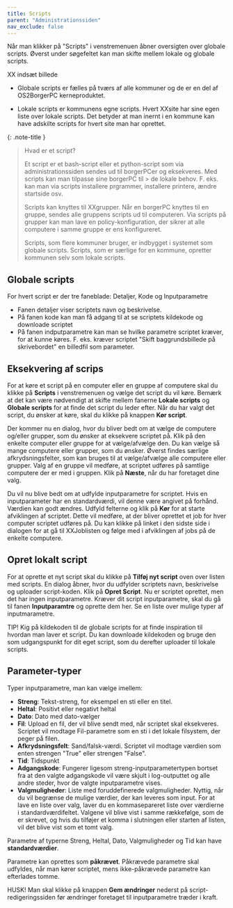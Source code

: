 ```yaml
---
title: Scripts
parent: "Administrationssiden"
nav_exclude: false
---
```


Når man klikker på "Scripts" i venstremenuen åbner oversigten over globale scripts. Øverst under søgefeltet kan man skifte mellem lokale og globale scripts.

XX indsæt billede

- Globale scripts er fælles på tværs af alle kommuner og de er en del af OS2BorgerPC kerneproduktet. 

- Lokale scripts er kommunens egne scripts. Hvert XXsite har sine egen liste over lokale scripts. Det betyder at man inernt i en kommune kan have adskilte scripts for hvert site man har oprettet. 


{: .note-title }
> Hvad er et script?
>
> Et script er et bash-script eller et python-script som via administrationssiden sendes ud til borgerPCer og eksekveres. Med scripts kan man tilpasse sine borgerPC til > de lokale behov. F. eks. kan man via scripts installere prgrammer, installere printere, ændre startside osv. 
>
> Scripts kan knyttes til XXgrupper. Når en borgerPC knyttes til en gruppe, sendes alle gruppens scripts ud til computeren. Via scripts på grupper kan man lave en policy-konfiguration, der sikrer at alle computere i samme gruppe er ens konfigureret. 
>
> Scripts, som flere kommuner bruger, er indbygget i systemet som globale scripts. Scripts, som er særlige for en kommune, opretter kommunen selv som lokale scripts.

## Globale scripts

For hvert script er der tre faneblade: Detaljer, Kode og Inputparametre

- Fanen detaljer viser scriptets navn og beskrivelse. 
- På fanen kode kan man få adgang til at se scriptets kildekode og downloade scriptet
- På fanen indputparametre kan man se hvilke parametre scriptet kræver, for at kunne køres. F. eks. kræver scriptet "Skift baggrundsbillede på skrivebordet" en billedfil som parameter.

## Eksekvering af scrips
For at køre et script på en computer eller en gruppe af computere skal du klikke på **Scripts** i venstremenuen og vælge det script du vil køre. Bemærk at det kan være nødvendigt at skifte mellem fanerne **Lokale scripts** og **Globale scripts** for at finde det script du leder efter. Når du har valgt det script, du ønsker at køre, skal du klikke på knappen **Kør script**.

Der kommer nu en dialog, hvor du bliver bedt om at vælge de computere og/eller grupper, som du ønsker at eksekvere scriptet på. Klik på den enkelte computer eller gruppe for at vælge/afvælge den. Du kan vælge så mange computere eller grupper, som du ønsker. Øverst findes særlige afkrydsningsfelter, som kan bruges til at vælge/afvælge alle computere eller grupper. Valg af en gruppe vil medføre, at scriptet udføres på samtlige computere der er med i gruppen. Klik på **Næste**, når du har foretaget dine valg.

Du vil nu blive bedt om at udfylde inputparametre for scriptet. Hvis en inputparameter har en standardværdi, vil denne være angivet på forhånd. Værdien kan godt ændres. Udfyld felterne og klik på **Kør** for at starte afviklingen af scriptet. Dette vil medføre, at der bliver oprettet et job for hver computer scriptet udføres på. Du kan klikke på linket i den sidste side i dialogen for at gå til XXJoblisten og følge med i afviklingen af jobs på de enkelte computere.


## Opret lokalt script
For at oprette et nyt script skal du klikke på **Tilføj nyt script** oven over listen med scripts. En dialog åbner, hvor du udfylder scriptets navn, beskrivelse og uploader script-koden. Klik på **Opret Script**.
Nu er scriptet oprettet, men det har ingen inputparametre. Kræver dit script inputparametre, skal du gå til fanen **Inputparamtre** og oprette dem her. Se en liste over mulige typer af inputmarametre.

TIP! Kig på kildekoden til de globale scripts for at finde inspiration til hvordan man laver et script. Du kan downloade kildekoden og bruge den som udgangspunkt for dit eget script, som du derefter uploader til lokale scripts.

## Parameter-typer
Typer inputparametre, man kan vælge imellem:
- **Streng**: Tekst-streng, for eksempel en sti eller en titel.
- **Heltal**: Positivt eller negativt heltal
- **Dato**: Dato med dato-vælger
- **Fil**: Upload en fil, der vil blive sendt med, når scriptet skal eksekveres. Scriptet vil modtage Fil-parametre som en sti i det lokale filsystem, der peger på filen.
- **Afkrydsningsfelt**: Sand/falsk-værdi. Scriptet vil modtage værdien som enten strengen "True" eller strengen "False".
- **Tid**: Tidspunkt
- **Adgangskode**: Fungerer ligesom streng-inputparametertypen bortset fra at den valgte adgangskode vil være skjult i log-outputtet og alle andre steder, hvor de valgte inputparametre vises.
- **Valgmuligheder**: Liste med foruddefinerede valgmuligheder. Nyttig, når du vil begrænse de mulige værdier, der kan leveres som input. For at lave en liste over valg, laver du en kommasepareret liste over værdierne i standardværdifeltet. Valgene vil blive vist i samme rækkefølge, som de er skrevet, og hvis du tilføjer et komma i slutningen eller starten af listen, vil det blive vist som et tomt valg.

Parametre af typerne Streng, Heltal, Dato, Valgmuligheder og Tid kan have **standardværdier**.

Parametre kan oprettes som **påkrævet**. Påkrævede parametre skal udfyldes, når man kører scriptet, mens ikke-påkrævede parametre kan efterlades tomme. 

HUSK! Man skal klikke på knappen **Gem ændringer** nederst på script-redigeringssiden før ændringer foretaget til inputparametre træder i kraft.


